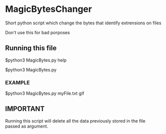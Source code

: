 # MagicBytesChanger
Short python script which change the bytes that identify extrensions on files

Don't use this for bad porposes


## Running this file
$python3 MagicBytes.py help

$python3 MagicBytes.py <yourfile> <extension>

### EXAMPLE
$python3 MagicBytes.py myFile.txt gif

## IMPORTANT

Running this script will delete all the data previously stored in the file
passed as argument.
